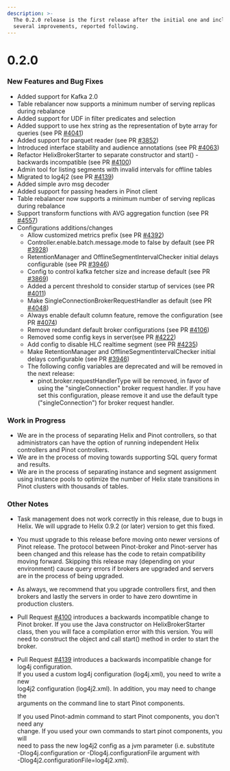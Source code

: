 ```yaml
---
description: >-
  The 0.2.0 release is the first release after the initial one and includes
  several improvements, reported following.
---
```


# 0.2.0

### New Features and Bug Fixes

* Added support for Kafka 2.0
* Table rebalancer now supports a minimum number of serving replicas during rebalance
* Added support for UDF in filter predicates and selection
* Added support to use hex string as the representation of byte array for queries \(see PR [\#4041](https://github.com/apache/pinot/pull/4041)\)
* Added support for parquet reader \(see PR [\#3852](https://github.com/apache/pinot/pull/3852)\)
* Introduced interface stability and audience annotations \(see PR [\#4063](https://github.com/apache/pinot/pull/4063)\)
* Refactor HelixBrokerStarter to separate constructor and start\(\) - backwards incompatible \(see PR [\#4100](https://github.com/apache/pinot/pull/4100)\)
* Admin tool for listing segments with invalid intervals for offline tables
* Migrated to log4j2 \(see PR [\#4139](https://github.com/apache/pinot/pull/4139)\)
* Added simple avro msg decoder
* Added support for passing headers in Pinot client
* Table rebalancer now supports a minimum number of serving replicas during rebalance
* Support transform functions with AVG aggregation function \(see PR [\#4557](https://github.com/apache/pinot/pull/4557)\)
* Configurations additions/changes
  * Allow customized metrics prefix \(see PR [\#4392](https://github.com/apache/pinot/pull/4392)\)
  * Controller.enable.batch.message.mode to false by default \(see PR [\#3928](https://github.com/apache/pinot/pull/3928)\)
  * RetentionManager and OfflineSegmentIntervalChecker initial delays configurable \(see PR [\#3946](https://github.com/apache/pinot/pull/3946)\)
  * Config to control kafka fetcher size and increase default \(see PR [\#3869](https://github.com/apache/pinot/pull/3869)\)
  * Added a percent threshold to consider startup of services \(see PR [\#4011](https://github.com/apache/pinot/pull/4011)\)
  * Make SingleConnectionBrokerRequestHandler as default \(see PR [\#4048](https://github.com/apache/pinot/pull/4048)\)
  * Always enable default column feature, remove the configuration \(see PR [\#4074](https://github.com/apache/pinot/pull/4074)\)
  * Remove redundant default broker configurations \(see PR [\#4106](https://github.com/apache/pinot/pull/4106)\)
  * Removed some config keys in server\(see PR [\#4222](https://github.com/apache/pinot/pull/4222)\)
  * Add config to disable HLC realtime segment \(see PR [\#4235](https://github.com/apache/pinot/pull/4235)\)
  * Make RetentionManager and OfflineSegmentIntervalChecker initial delays configurable \(see PR [\#3946](https://github.com/apache/pinot/pull/3946)\)
  * The following config variables are deprecated and will be removed in the next release:
    * pinot.broker.requestHandlerType will be removed, in favor of using the "singleConnection" broker request handler. If you have set this configuration, please remove it and use the default type \("singleConnection"\) for broker request handler.

### Work in Progress

* We are in the process of separating Helix and Pinot controllers, so that administrators can have the option of running independent Helix controllers and Pinot controllers.
* We are in the process of moving towards supporting SQL query format and results.
* We are in the process of separating instance and segment assignment using instance pools to optimize the number of Helix state transitions in Pinot clusters with thousands of tables.

### Other Notes

* Task management does not work correctly in this release, due to bugs in Helix. We will upgrade to Helix 0.9.2 \(or later\) version to get this fixed.
* You must upgrade to this release before moving onto newer versions of Pinot release. The protocol between Pinot-broker and Pinot-server has been changed and this release has the code to retain compatibility moving forward. Skipping this release may \(depending on your environment\) cause query errors if brokers are upgraded and servers are in the process of being upgraded.
* As always, we recommend that you upgrade controllers first, and then brokers and lastly the servers in order to have zero downtime in production clusters.
* Pull Request [\#4100](https://github.com/apache/pinot/pull/4100) introduces a backwards incompatible change to Pinot broker. If you use the Java constructor on HelixBrokerStarter class, then you will face a compilation error with this version. You will need to construct the object and call start\(\) method in order to start the broker.
* Pull Request [\#4139](https://github.com/apache/pinot/pull/4139) introduces a backwards incompatible change for log4j configuration.  
  If you used a custom log4j configuration \(log4j.xml\), you need to write a new  
  log4j2 configuration \(log4j2.xml\). In addition, you may need to change the  
  arguments on the command line to start Pinot components.

  If you used Pinot-admin command to start Pinot components, you don't need any  
  change. If you used your own commands to start pinot components, you will  
  need to pass the new log4j2 config as a jvm parameter \(i.e. substitute  
  -Dlog4j.configuration or -Dlog4j.configurationFile argument with  
  -Dlog4j2.configurationFile=log4j2.xml\).

